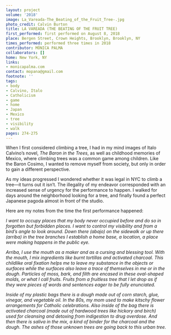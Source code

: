 ```yaml
---
layout: project
volume: '2018'
image: La_Vareada-The_Beating_of_the_Fruit_Tree-.jpg
photo_credit: Calvin Burton
title: LA VAREADA (THE BEATING OF THE FRUIT TREE)
first_performed: first performed on August 8, 2018
place: Bergen Street, Crown Heights, Brooklyn, Brooklyn, NY
times_performed: performed three times in 2018
contributor: MÓNICA PALMA
collaborators: []
home: New York, NY
links:
- monicapalma.com
contact: mopana@gmail.com
footnote: ''
tags:
- body
- Calvino, Italo
- Catholicism
- game
- home
- Japan
- Mexico
- tree
- visibility
- walk
pages: 274-275
---
```




When I first considered climbing a tree, I had in my mind images of Italo Calvino’s novel, _The Baron in the Trees_, as well as childhood memories of Mexico, where climbing trees was a common game among children. Like the Baron Cosimo, I wanted to remove myself from society, but only in order to gain a different perspective.

As my ideas progressed I wondered whether it was legal in NYC to climb a tree—it turns out it isn’t. The illegality of my endeavor corresponded with an increased sense of urgency for the performance to happen. I walked for days around the neighborhood looking for a tree, and finally found a perfect Japanese pagoda almost in front of the studio.

Here are my notes from the time the first performance happened:

_I want to occupy places that my body never occupied before and do so in forgotten but forbidden places. I want to control my visibility and from a bird’s angle to look around. Down there (abajo) on the sidewalk or up there (arriba) in the tree branches I establish a home base, a location, a place were making happens in the public eye._

_Arriba, I use the mouth as a maker and as a cursing and blessing tool. With the mouth, I mix ingredients like burnt tortillas and activated charcoal. This childlike oral fixation helps me to leave my substance in the objects or surfaces while the surfaces also leave a trace of themselves in me or in the dough. Particles of moss, bark, and filth are encased in these oval-shaped molds, or what I call fruits. Fruits from a fruitless tree that I let drop as if they were pieces of words and sentences eager to be fully enunciated._

_Inside of my plastic bags there is a dough made out of corn starch, glue, vinegar, and vegetable oil. In the 80s, my mom used to make kitschy flower arrangements for Catholic celebrations. Also inside of the bag there is activated charcoal (made out of hardwood trees like hickory and birch) used for cleansing and detoxing from indigestion to drug overdose. And then there is saliva in the mix, a kind of binder for the charcoal and the dough. The ashes of those unknown trees are going back to this urban tree._
